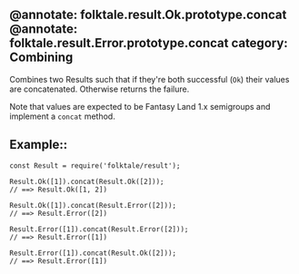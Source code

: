 @annotate: folktale.result.Ok.prototype.concat
@annotate: folktale.result.Error.prototype.concat
category: Combining
---

Combines two Results such that if they're both successful (`Ok`) their values are
concatenated. Otherwise returns the failure.

Note that values are expected to be Fantasy Land 1.x semigroups and implement a
`concat` method.


## Example::

    const Result = require('folktale/result');

    Result.Ok([1]).concat(Result.Ok([2]));
    // ==> Result.Ok([1, 2])

    Result.Ok([1]).concat(Result.Error([2]));
    // ==> Result.Error([2])

    Result.Error([1]).concat(Result.Error([2]));
    // ==> Result.Error([1])

    Result.Error([1]).concat(Result.Ok([2]));
    // ==> Result.Error([1])